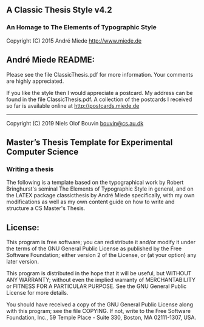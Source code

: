 ## A Classic Thesis Style v4.2 ##
### An Homage to The Elements of Typographic Style ###
Copyright (C) 2015 André Miede http://www.miede.de

## André Miede README: ##

Please see the file ClassicThesis.pdf for more information.
Your comments are highly appreciated.

If you like the style then I would appreciate a postcard. My address 
can be found in the file ClassicThesis.pdf. A collection of the 
postcards I received so far is available online at 
http://postcards.miede.de

---------------------------------------------------------------------
Copyright (C) 2019 Niels Olof Bouvin bouvin@cs.au.dk

## Master’s Thesis Template for Experimental Computer Science ##

### Writing a thesis ###

The following is a template based on the typographical work by Robert Bringhurst's seminal The Elements of Typographic Style in general, and on the LATEX package classicthesis by André Miede specifically, with my own modifications as well as my own content guide on how to write and structure a CS Master's Thesis.




## License: ##
This program is free software; you can redistribute it and/or modify
it under the terms of the GNU General Public License as published by
the Free Software Foundation; either version 2 of the License, or
(at your option) any later version.

This program is distributed in the hope that it will be useful,
but WITHOUT ANY WARRANTY; without even the implied warranty of
MERCHANTABILITY or FITNESS FOR A PARTICULAR PURPOSE.  See the
GNU General Public License for more details.

You should have received a copy of the GNU General Public License
along with this program; see the file COPYING.  If not, write to
the Free Software Foundation, Inc., 59 Temple Place - Suite 330,
Boston, MA 02111-1307, USA.


